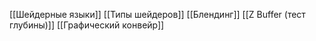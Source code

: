 [[Шейдерные языки]]
[[Типы шейдеров]]
[[Блендинг]]
[[Z Buffer (тест глубины)]]
[[Графический конвейр]]